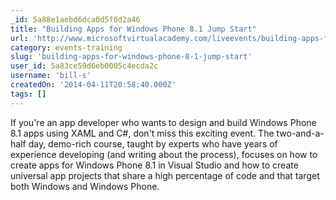 ```yaml
---
_id: 5a88e1aebd6dca0d5f0d2a46
title: "Building Apps for Windows Phone 8.1 Jump Start"
url: 'http://www.microsoftvirtualacademy.com/liveevents/building-apps-for-windows-phone-8-1-jump-start'
category: events-training
slug: 'building-apps-for-windows-phone-8-1-jump-start'
user_id: 5a83ce59d6eb0005c4ecda2c
username: 'bill-s'
createdOn: '2014-04-11T20:58:40.000Z'
tags: []
---
```


If you're an app developer who wants to design and build Windows Phone 8.1 apps using XAML and C#, don't miss this exciting event. The two-and-a-half day, demo-rich course, taught by experts who have years of experience developing (and writing about the process), focuses on how to create apps for Windows Phone 8.1 in Visual Studio and how to create universal app projects that share a high percentage of code and that target both Windows and Windows Phone.
